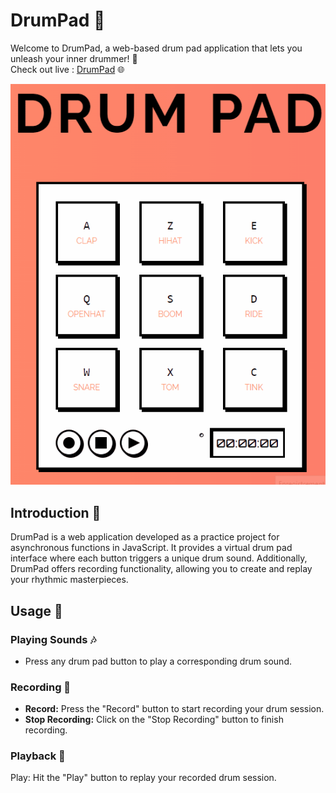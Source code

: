 # DrumPad 🥁

Welcome to DrumPad, a web-based drum pad application that lets you unleash your inner drummer! 🚀<br>
Check out live : [DrumPad](https://drumpad.evgenii.fr/) 🌐

<p align="center">
  <img src="https://raw.githubusercontent.com/enypy/ReadMeAssetsVault/main/DrumPad/main.gif" alt="Drumpad preview"/>
</p>


## Introduction 🥁
DrumPad is a web application developed as a practice project for asynchronous functions in JavaScript. It provides a virtual drum pad interface where each button triggers a unique drum sound. Additionally, DrumPad offers recording functionality, allowing you to create and replay your rhythmic masterpieces.

## Usage 🥁
### Playing Sounds 🎶
- Press any drum pad button to play a corresponding drum sound.
### Recording 🎤
- **Record:** Press the "Record" button to start recording your drum session.
- **Stop Recording:** Click on the "Stop Recording" button to finish recording.
### Playback 🎵
Play: Hit the "Play" button to replay your recorded drum session.
